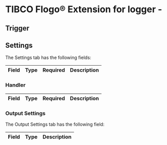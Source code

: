 # TIBCO Flogo® Extension for logger - 



## Trigger 






## Settings


The Settings tab has the following fields:

| Field	| Type | Required	| Description |
|-------|------|-----------|-------------|


### Handler


| Field	| Type | Required	| Description |
|-------|------|-----------|-------------|





### Output Settings
The Output Settings tab has the following field:

| Field	| Type | Description |
|-------|-----------|-------------|



